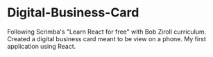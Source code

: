 # Digital-Business-Card

Following Scrimba's "Learn React for free" with Bob Ziroll curriculum.
Created a digital business card meant to be view on a phone. My first 
application using React.
